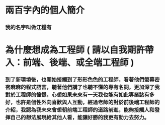 <html>
  <head>
  </head>
  <body>
    <h1>兩百字內的個人簡介</h1>
    <h3>我的名字叫做江糧有</h3>
  </body>
</html>

<html>
  <head>
    <meta charset="utf-8">
  </head>
  <body>
    <h1>為什麼想成為工程師 ( 請以自我期許帶入：前端、後端、或全端工程師 )</h1>
    <h3>到了新環境後，也開始接觸到了形形色色的工程師，看著他們螢幕密密麻麻的程式語言，聽著他們講了也聽不懂的專有名詞，更加深了我對於工程師的憧憬，心想如果未來有一天我也能有如此專業該有多好，也許是個性外向喜歡與人互動，經過老師的對於前後端工程師的介紹，我認為我未來會想朝前端工程師的道路前進，能夠接觸人和發揮自己的想法展現給其他人看，能讓好勝的我更有動力去努力。</h3>
  </body>
</html>
